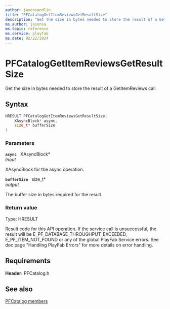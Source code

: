 ```yaml
---
author: jasonsandlin
title: "PFCatalogGetItemReviewsGetResultSize"
description: "Get the size in bytes needed to store the result of a GetItemReviews call."
ms.author: jasonsa
ms.topic: reference
ms.service: playfab
ms.date: 02/22/2024
---
```


# PFCatalogGetItemReviewsGetResultSize  

Get the size in bytes needed to store the result of a GetItemReviews call.  

## Syntax  
  
```cpp
HRESULT PFCatalogGetItemReviewsGetResultSize(  
    XAsyncBlock* async,  
    size_t* bufferSize  
)  
```  
  
### Parameters  
  
**`async`** &nbsp; XAsyncBlock*  
*_Inout_*  
  
XAsyncBlock for the async operation.  
  
**`bufferSize`** &nbsp; size_t*  
*output*  
  
The buffer size in bytes required for the result.  
  
  
### Return value
Type: HRESULT
  
Result code for this API operation. If the service call is unsuccessful, the result will be E_PF_DATABASE_THROUGHPUT_EXCEEDED, E_PF_ITEM_NOT_FOUND or any of the global PlayFab Service errors. See doc page "Handling PlayFab Errors" for more details on error handling.
  
  
## Requirements  
  
**Header:** PFCatalog.h
  
## See also  
[PFCatalog members](../pfcatalog_members.md)  

  
  
